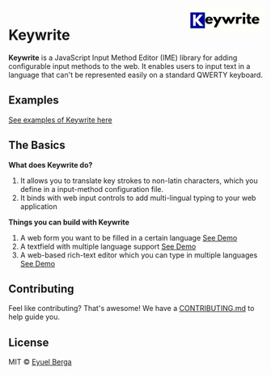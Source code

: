 <img src="assets/logo.png" alt="Keywrite logo" title="Keywrite" width="150" align="right" />

# Keywrite

**Keywrite** is a JavaScript Input Method Editor (IME) library for adding configurable input methods to the web. It enables users to input text in a language that can't be represented easily on a standard QWERTY keyboard.

## Examples

[See examples of Keywrite here](examples.md)

## The Basics

**What does Keywrite do?**

1. It allows you to translate key strokes to non-latin characters, which you define in a input-method configuration file.
1. It binds with web input controls to add multi-lingual typing to your web application

**Things you can build with Keywrite**

1. A web form you want to be filled in a certain language [See Demo]()
1. A textfield with multiple language support [See Demo]()
1. A web-based rich-text editor which you can type in multiple languages [See Demo]()

## Contributing

Feel like contributing? That's awesome! We have a
[CONTRIBUTING.md](https://github.com/eyuelberga/keywrite/blob/main/CONTRIBUTING.md)
to help guide you.

## License

MIT © [Eyuel Berga](https://github.com/eyuelberga)
